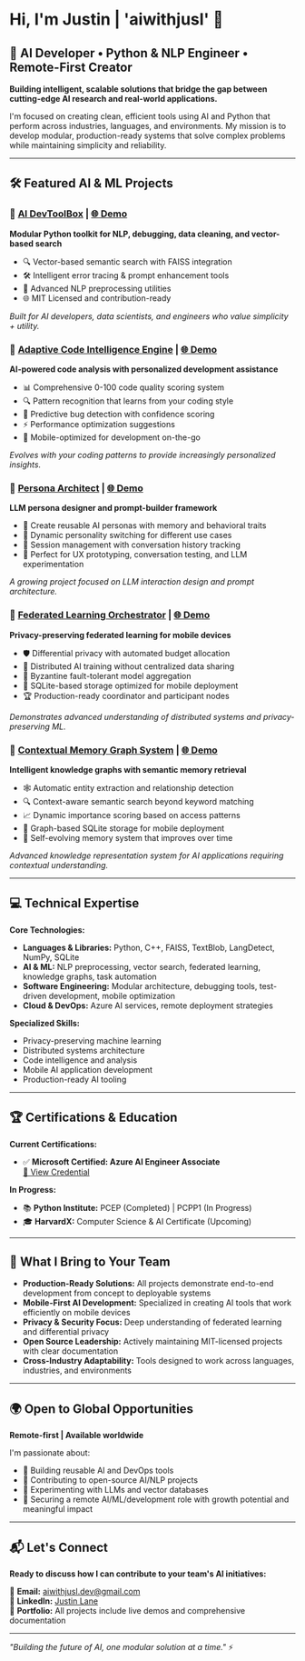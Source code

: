 # Hi, I'm Justin | 'aiwithjusl' 👋
## 🚀 AI Developer • Python & NLP Engineer • Remote-First Creator

**Building intelligent, scalable solutions that bridge the gap between cutting-edge AI research and real-world applications.**

I'm focused on creating clean, efficient tools using AI and Python that perform across industries, languages, and environments. My mission is to develop modular, production-ready systems that solve complex problems while maintaining simplicity and reliability.

---

## 🛠️ **Featured AI & ML Projects**

### 🧠 [AI DevToolBox](https://github.com/aiwithjusl/ai-dev-toolbox) | [🌐 Demo](https://aiwithjusl.github.io/ai-dev-toolbox/)
**Modular Python toolkit for NLP, debugging, data cleaning, and vector-based search**
- 🔍 Vector-based semantic search with FAISS integration
- 🛠️ Intelligent error tracing & prompt enhancement tools  
- 🧠 Advanced NLP preprocessing utilities
- 🌐 MIT Licensed and contribution-ready

*Built for AI developers, data scientists, and engineers who value simplicity + utility.*

### 🧠 [Adaptive Code Intelligence Engine](https://github.com/aiwithjusl/Adaptive-Code-Intelligence-Engine) | [🌐 Demo](https://aiwithjusl.github.io/Adaptive-Code-Intelligence-Engine/)
**AI-powered code analysis with personalized development assistance**
- 📊 Comprehensive 0-100 code quality scoring system
- 🔍 Pattern recognition that learns from your coding style
- 🐛 Predictive bug detection with confidence scoring
- ⚡ Performance optimization suggestions
- 📱 Mobile-optimized for development on-the-go

*Evolves with your coding patterns to provide increasingly personalized insights.*

### 🎯 [Persona Architect](https://github.com/aiwithjusl/persona-architect) | [🌐 Demo](https://aiwithjusl.github.io/persona-architect/)
**LLM persona designer and prompt-builder framework**
- 🤖 Create reusable AI personas with memory and behavioral traits
- 🔄 Dynamic personality switching for different use cases
- 💬 Session management with conversation history tracking
- 🧪 Perfect for UX prototyping, conversation testing, and LLM experimentation

*A growing project focused on LLM interaction design and prompt architecture.*

### 🔗 [Federated Learning Orchestrator](https://github.com/aiwithjusl/Federated-Learning-Orchestrator) | [🌐 Demo](https://aiwithjusl.github.io/Federated-Learning-Orchestrator/)
**Privacy-preserving federated learning for mobile devices**
- 🛡️ Differential privacy with automated budget allocation
- 🤝 Distributed AI training without centralized data sharing
- 🔄 Byzantine fault-tolerant model aggregation
- 📱 SQLite-based storage optimized for mobile deployment
- 🏆 Production-ready coordinator and participant nodes

*Demonstrates advanced understanding of distributed systems and privacy-preserving ML.*

### 🧠 [Contextual Memory Graph System](https://github.com/aiwithjusl/Contextual-Memory-Graph-System) | [🌐 Demo](https://aiwithjusl.github.io/Contextual-Memory-Graph-System/)
**Intelligent knowledge graphs with semantic memory retrieval**
- 🕸️ Automatic entity extraction and relationship detection
- 🔍 Context-aware semantic search beyond keyword matching
- 📈 Dynamic importance scoring based on access patterns
- 💾 Graph-based SQLite storage for mobile deployment
- 🧠 Self-evolving memory system that improves over time

*Advanced knowledge representation system for AI applications requiring contextual understanding.*

---

## 💻 **Technical Expertise**

**Core Technologies:**
- **Languages & Libraries:** Python, C++, FAISS, TextBlob, LangDetect, NumPy, SQLite
- **AI & ML:** NLP preprocessing, vector search, federated learning, knowledge graphs, task automation
- **Software Engineering:** Modular architecture, debugging tools, test-driven development, mobile optimization
- **Cloud & DevOps:** Azure AI services, remote deployment strategies

**Specialized Skills:**
- Privacy-preserving machine learning
- Distributed systems architecture  
- Code intelligence and analysis
- Mobile AI application development
- Production-ready AI tooling

---

## 🏆 **Certifications & Education**

**Current Certifications:**
- ✅ **Microsoft Certified: Azure AI Engineer Associate**  
  [🔗 View Credential](https://learn.microsoft.com/api/credentials/share/en-us/JustinLane-2922/BD501FB13C8F20E0?sharingId=12A2F6E37E3F31ED)

**In Progress:**
- 📚 **Python Institute:** PCEP (Completed) | PCPP1 (In Progress)  
- 🎓 **HarvardX:** Computer Science & AI Certificate (Upcoming)

---

## 🎯 **What I Bring to Your Team**

- **Production-Ready Solutions:** All projects demonstrate end-to-end development from concept to deployable systems
- **Mobile-First AI Development:** Specialized in creating AI tools that work efficiently on mobile devices
- **Privacy & Security Focus:** Deep understanding of federated learning and differential privacy
- **Open Source Leadership:** Actively maintaining MIT-licensed projects with clear documentation
- **Cross-Industry Adaptability:** Tools designed to work across languages, industries, and environments

---

## 🌍 **Open to Global Opportunities**

**Remote-first | Available worldwide**

I'm passionate about:
- 🔧 Building reusable AI and DevOps tools
- 🌟 Contributing to open-source AI/NLP projects  
- 🧪 Experimenting with LLMs and vector databases
- 🚀 Securing a remote AI/ML/development role with growth potential and meaningful impact

---

## 📬 **Let's Connect**

**Ready to discuss how I can contribute to your team's AI initiatives:**

📧 **Email:** [aiwithjusl.dev@gmail.com](mailto:aiwithjusl.dev@gmail.com)  
🔗 **LinkedIn:** [Justin Lane](https://www.linkedin.com/in/justin-lane-69b960219)  
💼 **Portfolio:** All projects include live demos and comprehensive documentation

---

*"Building the future of AI, one modular solution at a time."* ⚡
